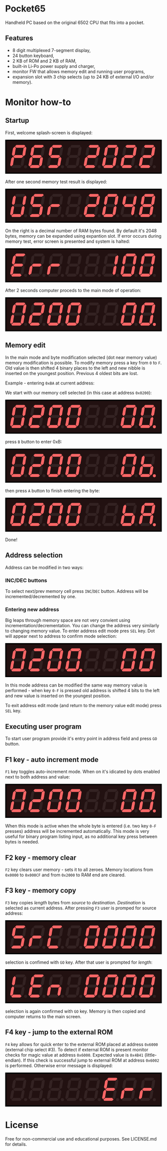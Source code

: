 # Pocket65

Handheld PC based on the original 6502 CPU that fits into a pocket.

## Features

- 8 digit multiplexed 7-segment display,
- 24 button keyboard,
- 2 KB of ROM and 2 KB of RAM,
- built-in Li-Po power supply and charger,
- monitor FW that allows memory edit and running user programs,
- expansion slot with 3 chip selects (up to 24 KB of external I/O and/or memory).

# Monitor how-to

## Startup

First, welcome splash-screen is displayed:

![welcome screen](img/welcome.png)

After one second memory test result is displayed:

![memory test result](img/memtest.png)

On the right is a decimal number of RAM bytes found. By default it's 2048 bytes, memory can be expanded using expantion slot. If error occurs during memory test, error screen is presented and system is halted:

![memory test fail](img/memfail.png)

After 2 seconds computer proceds to the main mode of operation:

![monitor](img/main.png)

## Memory edit

In the main mode and byte modification selected (dot near memory value) memory modification is possible. To modify memory press a key from `0` to `F`. Old value is then shifted 4 binary places to the left and new nibble is inserted on the youngest position. Previous 4 oldest bits are lost.

Example - entering `0xBA` at current address:

We start with our memory cell selected (in this case at address `0x0200`):

![memory edit start](img/main.png)

press `B` button to enter 0xB:

![b pressed](img/memedit1.png)

then press `A` button to finish entering the byte:

![a pressed](img/memedit2.png)

Done!

## Address selection

Address can be modified in two ways:

### INC/DEC buttons

To select next/prev memory cell press `INC`/`DEC` button. Address will be incremented/decremented by one.

### Entering new address

Big leaps through memory space are not very convient using incrementation/decrementation. You can change the address very similarly to changing memory value. To enter address edit mode pres `SEL` key. Dot will appear next to address to confirm mode selection:

![address edit mode](img/seladdr.png)

In this mode address can be modified the same way memory value is performed - when key `0-F` is pressed old address is shifted 4 bits to the left and new value is inserted on the youngest position.

To exit address edit mode (and return to the memory value edit mode) press `SEL` key.

## Executing user program

To start user program provide it's entry point in address field and press `GO` button.

## F1 key - auto increment mode

`F1` key toggles auto-increment mode. When on it's idicated by dots enabled next to both address and value:

![autoincrement mode](img/autoinc.png)

When this mode is active when the whole byte is entered (i.e. two key `0-F` presses) address will be incremented automatically. This mode is very useful for binary program listing input, as no additional key press between bytes is needed.

## F2 key - memory clear

`F2` key clears user memory - sets it to all zeroes. Memory locations from `0x0000` to `0x000CF` and from `0x2000` to RAM end are cleared.

## F3 key - memory copy

`F3` key copies _length_ bytes from _source_ to _destination_. _Destination_ is selected as current address. After pressing `F3` user is promped for source address:

![memcpy source](img/memcpysrc.png)

selection is confimed with `GO` key. After that user is prompted for _length_:

![memcpy length](img/memcpylen.png)

selection is again confirmed with `GO` key. Memory is then copied and computer returns to the main screen.

## F4 key - jump to the external ROM

`F4` key allows for quick enter to the external ROM placed at address `0x6000` (external chip select #3). To detect if external ROM is present monitor checks for magic value at address `0x6000`. Expected value is `0x4B41` (little-endian). If this check is successful jump to external ROM at address `0x6002` is performed. Otherwise error message is displayed:

![error](img/f4fail.png)

# License

Free for non-commercial use and educational purposes. See LICENSE.md for details.
